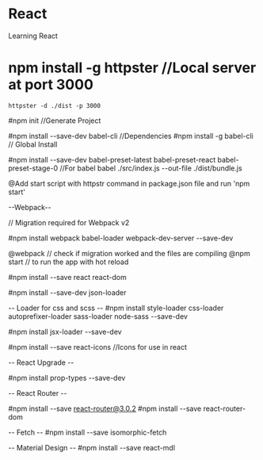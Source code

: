 # React
Learning React


# npm install -g httpster //Local server at port 3000
	httpster -d ./dist -p 3000


#npm init //Generate Project

#npm install --save-dev babel-cli  //Dependencies
#npm install -g babel-cli // Global Install

#npm install --save-dev babel-preset-latest babel-preset-react babel-preset-stage-0 //For babel
	babel ./src/index.js --out-file ./dist/bundle.js

@Add start script with httpstr command in package.json file and run 'npm start'


--Webpack--

// Migration required for Webpack v2

#npm install webpack babel-loader webpack-dev-server --save-dev

@webpack // check if migration worked and the files are compiling
@npm start // to run the app with hot reload

#npm install --save react react-dom

#npm install --save-dev json-loader

-- Loader for css and scss --
#npm install style-loader css-loader autoprefixer-loader sass-loader node-sass --save-dev

#npm install jsx-loader --save-dev


#npm install --save react-icons //Icons for use in react



-- React Upgrade --

#npm install prop-types  --save-dev


-- React Router --

#npm install --save react-router@3.0.2
#npm install --save react-router-dom


-- Fetch --
#npm install --save isomorphic-fetch

-- Material Design --
#npm install --save react-mdl
